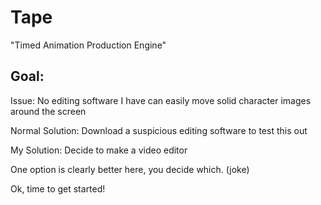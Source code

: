 # Tape

"Timed Animation Production Engine"

## Goal:

Issue: No editing software I have can easily move solid character images around the screen

Normal Solution: Download a suspicious editing software to test this out

My Solution: Decide to make a video editor

One option is clearly better here, you decide which. (joke)

Ok, time to get started!